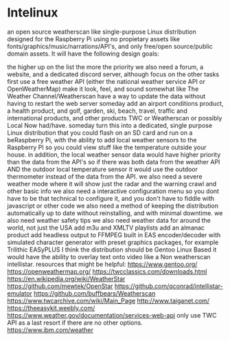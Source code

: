 # Intelinux
an open source weatherscan like single-purpose Linux distribution designed for the Raspberry Pi using no propietary assets like fonts/graphics/music/narrations/API's, and only free/open source/public domain assets. It will have the following design goals:

the higher up on the list the more the priority
 we also need a forum, a website, and a dedicated discord server, although focus on the other tasks first
use a free weather API (either the national weather service API or OpenWeatherMap)
 make it look, feel, and sound somewhat like The Weather Channel/Weatherscan
 have a way to update the data without having to restart the web server
 someday add an airport conditions product, a health product, and golf, garden, ski, beach, travel, traffic and international products, and other products TWC or Weatherscan or possibly Local Now had/have.
someday turn this into a dedicated, single purpose Linux distribution that you could flash on an SD card and run on a beRaspberry Pi, with the ability to add local weather sensors to the Raspberry PI so you could view stuff like the temperature outside your house. in addition, the local  weather sensor data would have higher priority than the data from the API's so if there was both data from the weather API  AND the outdoor local temperature sensor it would use the outdoor thermometer instead of the data from the API.
we also need a severe weather mode where it will show just the radar and the warning crawl and other basic info
we also need a interactive configuration menu so you dont have to be that technical to configure it, and you don't have to fiddle with javascript or other code
we also need a method of keeping the distribution automatically up to date without reinstalling, and with minimal downtime.
we also need weather safety tips
we also need weather data for around the world, not just the USA
add m3u and XMLTV playlists
add an almanac product
add headless output to FFMPEG
built in EAS encoder/decoder with simulated character generator with preset graphics packages, for example Trilithic EASyPLUS
I think the distribution should be Gentoo Linux Based
it would have the ability to overlay text onto video like a Non weatherscan intellistar.
resources that might be helpful:
https://www.gentoo.org/
https://openweathermap.org/
https://twcclassics.com/downloads.html
https://en.wikipedia.org/wiki/WeatherStar
https://github.com/mewtek/OpenStar
https://github.com/qconrad/intellistar-emulator
https://github.com/buffbears/Weatherscan
https://www.twcarchive.com/wiki/Main_Page
http://www.taiganet.com/
https://theeasykit.weebly.com/
https://www.weather.gov/documentation/services-web-api
only use TWC API as a last resort if there are no other options. https://www.ibm.com/weather
